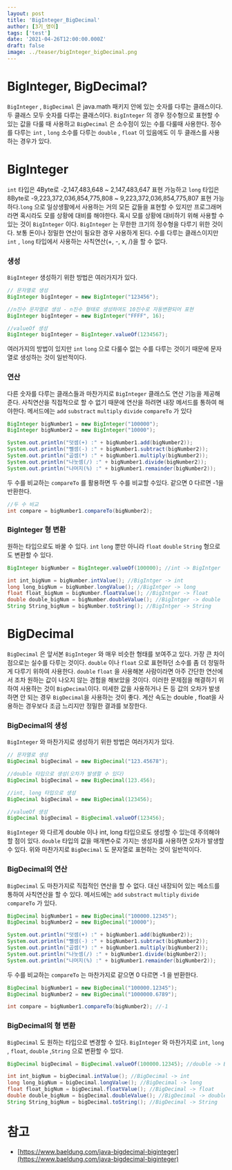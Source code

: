 ```yaml
---
layout: post
title: 'BigInteger_BigDecimal'
author: [3기_영이]
tags: ['test']
date: '2021-04-26T12:00:00.000Z'
draft: false
image: ../teaser/bigInteger_bigDecimal.png
---
```


# BigInteger, BigDecimal?

`BigInteger` , `BigDecimal` 은 java.math 패키지 안에 있는 숫자를 다루는 클래스이다. 두 클래스 모두 숫자를 다루는 클래스이다. `BigInteger` 의 경우 정수형으로 표현할 수 있는 값을 다룰 때 사용하고 `BigDecimal` 은 소수점이 있는 수를 다룰때 사용한다. 정수를 다루는 `int` , `long` 소수를 다루는 `double` , `float` 이 있음에도 이 두 클래스를 사용하는 경우가 있다.

# BigInteger

`int` 타입은 4Byte로 -2,147,483,648 ~ 2,147,483,647 표현 가능하고 `long` 타입은 8Byte로 -9,223,372,036,854,775,808 ~ 9,223,372,036,854,775,807 표현 가능 하다.`long` 으로 일상생활에서 사용하는 거의 모든 값들을 표현할 수 있지만 프로그래머라면 혹시라도 모를 상황에 대비를 해야한다. 혹시 모를 상황에 대비하기 위해 사용할 수 있는 것이 `BigInteger` 이다. `BigInteger` 는 무한한 크기의 정수형을 다루기 위한 것이다. 보통 돈이나 정밀한 연산이 필요한 경우 사용하게 된다. 수를 다루는 클래스이지만 `int` , `long` 타입에서 사용하는 사칙연산(+, -, x, /)을 할 수 없다.

### 생성

`BigInteger` 생성하기 위한 방법은 여러가지가 있다.

```java
// 문자열로 생성
BigInteger bigInteger = new BigInteger("123456");

//n진수 문자열로 생성 - n진수 형태로 생성하여도 10진수로 자동변환되어 표현
BigInteger bigInteger = new BigInteger("FFFF", 16);

//valueOf 생성
BigInteger bigInteger = BigInteger.valueOf(1234567);
```

여러가지의 방법이 있지만 `int` `long` 으로 다룰수 없는 수를 다루는 것이기 때문에 문자열로 생성하는 것이 일반적이다.

### 연산

다른 숫자를 다루는 클래스들과 마찬가지로 `BigInteger` 클래스도 연산 기능을 제공해준다. 사칙연산을 직접적으로 할 수 없기 때문에 연산을 하려면 내장 메서드를 통하여 해야한다. 메서드에는 `add` `substract` `multiply` `divide` `compareTo` 가 있다

```java
BigInteger bigNumber1 = new BigInteger("100000");
BigInteger bigNumber2 = new BigInteger("10000");

System.out.println("덧셈(+) :" + bigNumber1.add(bigNumber2));
System.out.println("뺄셈(-) :" + bigNumber1.subtract(bigNumber2));
System.out.println("곱셈(*) :" + bigNumber1.multiply(bigNumber2));
System.out.println("나눗셈(/) :" + bigNumber1.divide(bigNumber2));
System.out.println("나머지(%) :" + bigNumber1.remainder(bigNumber2));
```

두 수를 비교하는 `compareTo` 를 활용하면 두 수를 비교할 수있다. 같으면 0 다르면 -1을 반환한다.

```java
//두 수 비교
int compare = bigNumber1.compareTo(bigNumber2);
```

### BigInteger 형 변환

원하는 타입으로도 바꿀 수 있다. `int` `long` 뿐만 아니라 `float` `double` `String` 형으로도 변환할 수 있다.

```java
BigInteger bigNumber = BigInteger.valueOf(100000); //int -> BigIntger

int int_bigNum = bigNumber.intValue(); //BigIntger -> int
long long_bigNum = bigNumber.longValue(); //BigIntger -> long
float float_bigNum = bigNumber.floatValue(); //BigIntger -> float
double double_bigNum = bigNumber.doubleValue(); //BigIntger -> double
String String_bigNum = bigNumber.toString(); //BigIntger -> String
```

# BigDecimal

`BigDecimal` 은 앞서본 `BigInteger` 와 매우 비슷한 형태를 보여주고 있다. 가장 큰 차이점으로는 실수를 다루는 것이다. `double` 이나 `float` 으로 표현하던 소수를 좀 더 정밀하게 다루기 위하여 사용한다. `double` `float` 을 사용해본 사람이라면 아주 간단한 연산에서 조차 원하는 값이 나오지 않는 경험을 해보았을 것이다. 이러한 문제점을 해결하기 위하여 사용하는 것이 `BigDecimal`이다. 미세한 값을 사용하거나 돈 등 값의 오차가 발생하면 안 되는 경우 `BigDecimal`을 사용하는 것이 좋다. 계산 속도는 double , float을 사용하는 경우보다 조금 느리지만 정밀한 결과를 보장한다.

### BigDecimal의 생성

`BigInteger` 와 마찬가지로 생성하기 위한 방법은 여러가지가 있다.

```java
// 문자열로 생성
BigDecimal bigDecimal = new BigDecimal("123.45678");

//double 타입으로 생성(오차가 발생할 수 있다)
BigDecimal bigDecimal = new BigDecimal(123.456);

//int, long 타입으로 생성
BigDecimal bigDecimal = new BigDecimal(123456);

//valueOf 생성
BigDecimal bigDecimal = BigDecimal.valueOf(123456);

```

`BigInteger` 와 다르게 double 이나 int, long 타입으로도 생성할 수 있는데 주의해야할 점이 있다. `double` 타입의 값을 매개변수로 가지는 생성자를 사용하면 오차가 발생할 수 있다. 위와 마찬가지로 `BigDecimal` 도 문자열로 표현하는 것이 일반적이다.

### BigDecimal의 연산

`BigDecimal` 도 마찬가지로 직접적인 연산을 할 수 없다. 대신 내장되어 있는 메소드를 통하여 사칙연산을 할 수 있다. 메서드에는 `add` `substract` `multiply` `divide` `compareTo` 가 있다.

```java
BigDecimal bigNumber1 = new BigDecimal("100000.12345");
BigDecimal bigNumber2 = new BigDecimal("10000");

System.out.println("덧셈(+) :" + bigNumber1.add(bigNumber2));
System.out.println("뺄셈(-) :" + bigNumber1.subtract(bigNumber2));
System.out.println("곱셈(*) :" + bigNumber1.multiply(bigNumber2));
System.out.println("나눗셈(/) :" + bigNumber1.divide(bigNumber2));
System.out.println("나머지(%) :" + bigNumber1.remainder(bigNumber2));
```

두 수를 비교하는 `compareTo` 는 마찬가지로 같으면 0 다르면 -1 을 반환한다.

```java
BigDecimal bigNumber1 = new BigDecimal("100000.12345");
BigDecimal bigNumber2 = new BigDecimal("1000000.6789");

int compare = bigNumber1.compareTo(bigNumber2); //-1
```

### BigDecimal의 형 변환

`BigDecimal` 도 원하는 타입으로 변경할 수 있다. `BigInteger` 와 마찬가지로 `int`, `long` , `float`, `double` ,`String` 으로 변환할 수 있다.

```java
BigDecimal bigDecimal = BigDecimal.valueOf(100000.12345); //double -> BigDecimal

int int_bigNum = bigDecimal.intValue(); //BigDecimal -> int
long long_bigNum = bigDecimal.longValue(); //BigDecimal -> long
float float_bigNum = bigDecimal.floatValue(); //BigDecimal -> float
double double_bigNum = bigDecimal.doubleValue(); //BigDecimal -> double
String String_bigNum = bigDecimal.toString(); //BigDecimal -> String
```

# 참고

- [https://www.baeldung.com/java-bigdecimal-biginteger](https://www.baeldung.com/java-bigdecimal-biginteger)
